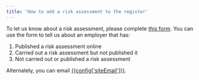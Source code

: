 ```yaml
---
title: 'How to add a risk assessment to the register'
---
```


To let us know about a risk assessment, please complete [this form]({{config['riskAssessmentFormUrl']}}). You can use the form to tell us about an employer that has:

1) Published a risk assessment online
2) Carried out a risk assessment but not published it
3) Not carried out or published a risk assessment

Alternately, you can email [{{config['siteEmail']}}](mailto:{{config['siteEmail']}}).
